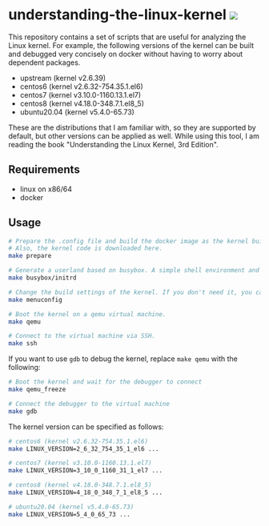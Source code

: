 # understanding-the-linux-kernel ![](https://github.com/bobuhiro11/understanding-the-linux-kernel/workflows/action/badge.svg)

This repository contains a set of scripts that are useful for analyzing the Linux kernel. For example, the following versions of the kernel can be built and debugged very concisely on docker without having to worry about dependent packages.

- upstream (kernel v2.6.39)
- centos6 (kernel v2.6.32-754.35.1.el6)
- centos7 (kernel v3.10.0-1160.13.1.el7)
- centos8 (kernel v4.18.0-348.7.1.el8_5)
- ubuntu20.04 (kernel v5.4.0-65.73)

These are the distributions that I am familiar with, so they are supported by default, but other versions can be applied as well.
While using this tool, I am reading the book "Understanding the Linux Kernel, 3rd Edition".

## Requirements

- linux on x86/64
- docker

## Usage

```bash
# Prepare the .config file and build the docker image as the kernel build environment.
# Also, the kernel code is downloaded here.
make prepare

# Generate a userland based on busybox. A simple shell environment and SSH server are included.
make busybox/initrd

# Change the build settings of the kernel. If you don't need it, you can skip this step.
make menuconfig

# Boot the kernel on a qemu virtual machine.
make qemu

# Connect to the virtual machine via SSH.
make ssh
```

If you want to use `gdb` to debug the kernel, replace `make qemu` with the following:

```bash
# Boot the kernel and wait for the debugger to connect
make qemu_freeze

# Connect the debugger to the virtual machine
make gdb
```

The kernel version can be specified as follows:

```bash
# centos6 (kernel v2.6.32-754.35.1.el6)
make LINUX_VERSION=2_6_32_754_35_1_el6 ...

# centos7 (kernel v3.10.0-1160.13.1.el7)
make LINUX_VERSION=3_10_0_1160_31_1_el7 ...

# centos8 (kernel v4.18.0-348.7.1.el8_5)
make LINUX_VERSION=4_18_0_348_7_1_el8_5 ...

# ubuntu20.04 (kernel v5.4.0-65.73)
make LINUX_VERSION=5_4_0_65_73 ...
```

